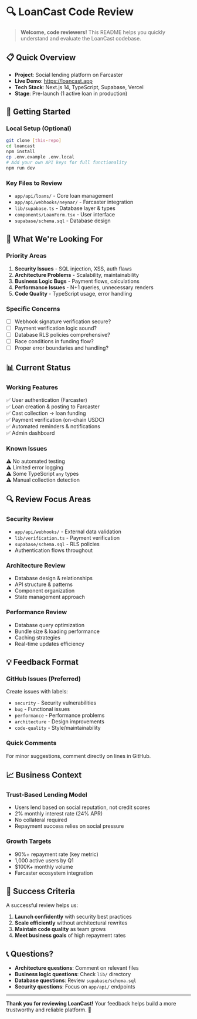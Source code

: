 # 🔍 LoanCast Code Review

> **Welcome, code reviewers!** This README helps you quickly understand and evaluate the LoanCast codebase.

## 📋 Quick Overview
- **Project**: Social lending platform on Farcaster
- **Live Demo**: https://loancast.app
- **Tech Stack**: Next.js 14, TypeScript, Supabase, Vercel
- **Stage**: Pre-launch (1 active loan in production)

## 🚀 Getting Started

### Local Setup (Optional)
```bash
git clone [this-repo]
cd loancast
npm install
cp .env.example .env.local
# Add your own API keys for full functionality
npm run dev
```

### Key Files to Review
- `app/api/loans/` - Core loan management
- `app/api/webhooks/neynar/` - Farcaster integration
- `lib/supabase.ts` - Database layer & types
- `components/LoanForm.tsx` - User interface
- `supabase/schema.sql` - Database design

## 🎯 What We're Looking For

### **Priority Areas**
1. **Security Issues** - SQL injection, XSS, auth flaws
2. **Architecture Problems** - Scalability, maintainability  
3. **Business Logic Bugs** - Payment flows, calculations
4. **Performance Issues** - N+1 queries, unnecessary renders
5. **Code Quality** - TypeScript usage, error handling

### **Specific Concerns**
- [ ] Webhook signature verification secure?
- [ ] Payment verification logic sound?
- [ ] Database RLS policies comprehensive?
- [ ] Race conditions in funding flow?
- [ ] Proper error boundaries and handling?

## 📊 Current Status

### **Working Features**
✅ User authentication (Farcaster)  
✅ Loan creation & posting to Farcaster  
✅ Cast collection → loan funding  
✅ Payment verification (on-chain USDC)  
✅ Automated reminders & notifications  
✅ Admin dashboard  

### **Known Issues**
⚠️ No automated testing  
⚠️ Limited error logging  
⚠️ Some TypeScript `any` types  
⚠️ Manual collection detection  

## 🔍 Review Focus Areas

### **Security Review**
- `app/api/webhooks/` - External data validation
- `lib/verification.ts` - Payment verification
- `supabase/schema.sql` - RLS policies
- Authentication flows throughout

### **Architecture Review** 
- Database design & relationships
- API structure & patterns
- Component organization
- State management approach

### **Performance Review**
- Database query optimization
- Bundle size & loading performance
- Caching strategies
- Real-time updates efficiency

## 💡 Feedback Format

### **GitHub Issues** (Preferred)
Create issues with labels:
- `security` - Security vulnerabilities
- `bug` - Functional issues  
- `performance` - Performance problems
- `architecture` - Design improvements
- `code-quality` - Style/maintainability

### **Quick Comments**
For minor suggestions, comment directly on lines in GitHub.

## 📈 Business Context

### **Trust-Based Lending Model**
- Users lend based on social reputation, not credit scores
- 2% monthly interest rate (24% APR)
- No collateral required
- Repayment success relies on social pressure

### **Growth Targets**
- 90%+ repayment rate (key metric)
- 1,000 active users by Q1
- $100K+ monthly volume
- Farcaster ecosystem integration

## 🎯 Success Criteria

A successful review helps us:
1. **Launch confidently** with security best practices
2. **Scale efficiently** without architectural rewrites  
3. **Maintain code quality** as team grows
4. **Meet business goals** of high repayment rates

## 📞 Questions?

- **Architecture questions**: Comment on relevant files
- **Business logic questions**: Check `lib/` directory
- **Database questions**: Review `supabase/schema.sql`
- **Security questions**: Focus on `app/api/` endpoints

---

**Thank you for reviewing LoanCast!** Your feedback helps build a more trustworthy and reliable platform. 🙏